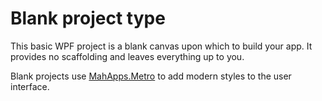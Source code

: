 # Blank project type

This basic WPF project is a blank canvas upon which to build your app. It provides no scaffolding and leaves everything up to you.

Blank projects use [MahApps.Metro](../mahapps-metro.md) to add modern styles to the user interface.
